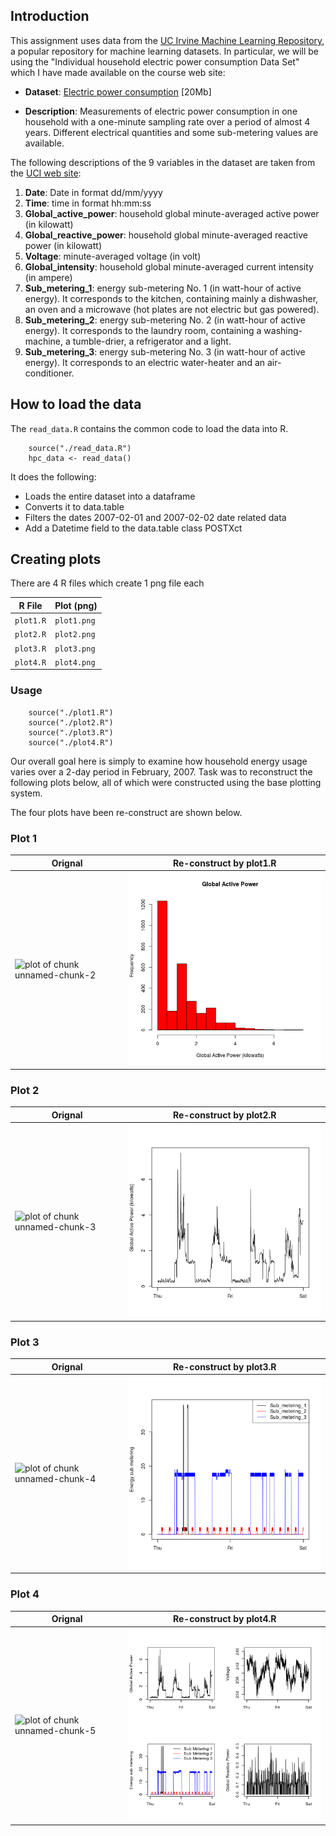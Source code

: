 ## Introduction

This assignment uses data from
the <a href="http://archive.ics.uci.edu/ml/">UC Irvine Machine
Learning Repository</a>, a popular repository for machine learning
datasets. In particular, we will be using the "Individual household
electric power consumption Data Set" which I have made available on
the course web site:


* <b>Dataset</b>: <a href="https://d396qusza40orc.cloudfront.net/exdata%2Fdata%2Fhousehold_power_consumption.zip">Electric power consumption</a> [20Mb]

* <b>Description</b>: Measurements of electric power consumption in
one household with a one-minute sampling rate over a period of almost
4 years. Different electrical quantities and some sub-metering values
are available.


The following descriptions of the 9 variables in the dataset are taken
from
the <a href="https://archive.ics.uci.edu/ml/datasets/Individual+household+electric+power+consumption">UCI
web site</a>:

<ol>
<li><b>Date</b>: Date in format dd/mm/yyyy </li>
<li><b>Time</b>: time in format hh:mm:ss </li>
<li><b>Global_active_power</b>: household global minute-averaged active power (in kilowatt) </li>
<li><b>Global_reactive_power</b>: household global minute-averaged reactive power (in kilowatt) </li>
<li><b>Voltage</b>: minute-averaged voltage (in volt) </li>
<li><b>Global_intensity</b>: household global minute-averaged current intensity (in ampere) </li>
<li><b>Sub_metering_1</b>: energy sub-metering No. 1 (in watt-hour of active energy). It corresponds to the kitchen, containing mainly a dishwasher, an oven and a microwave (hot plates are not electric but gas powered). </li>
<li><b>Sub_metering_2</b>: energy sub-metering No. 2 (in watt-hour of active energy). It corresponds to the laundry room, containing a washing-machine, a tumble-drier, a refrigerator and a light. </li>
<li><b>Sub_metering_3</b>: energy sub-metering No. 3 (in watt-hour of active energy). It corresponds to an electric water-heater and an air-conditioner.</li>
</ol>

## How to load the data

The `read_data.R` contains the common code to load the data into R.

        source("./read_data.R")
        hpc_data <- read_data()
        
It does the following:

* Loads the entire dataset into a dataframe
* Converts it to data.table
* Filters the dates 2007-02-01 and 2007-02-02 date related data
* Add a Datetime field to the data.table class POSTXct

## Creating plots

There are 4 R files which create 1 png file each

 R File  | Plot (png)
---------|-----------
`plot1.R`|`plot1.png`
`plot2.R`|`plot2.png`
`plot3.R`|`plot3.png`
`plot4.R`|`plot4.png`

### Usage
        
        source("./plot1.R")
        source("./plot2.R")
        source("./plot3.R")
        source("./plot4.R")

Our overall goal here is simply to examine how household energy usage
varies over a 2-day period in February, 2007. Task was to
reconstruct the following plots below, all of which were constructed
using the base plotting system.

The four plots have been re-construct are shown below. 


### Plot 1

Orignal  | Re-construct by plot1.R
---------|-----------
![plot of chunk unnamed-chunk-2](figure/unnamed-chunk-2.png) | ![plot Re-construct by plot1.R](plot1.png)


### Plot 2

Orignal  | Re-construct by  plot2.R
---------|-----------
![plot of chunk unnamed-chunk-3](figure/unnamed-chunk-3.png) | ![plot Re-construct by plot2.R](plot2.png)


### Plot 3

Orignal  | Re-construct by  plot3.R
---------|-----------
![plot of chunk unnamed-chunk-4](figure/unnamed-chunk-4.png) | ![plot Re-construct by plot2.R](plot3.png)


### Plot 4

Orignal  | Re-construct by  plot4.R
---------|-----------
![plot of chunk unnamed-chunk-5](figure/unnamed-chunk-5.png) | ![plot Re-construct by plot2.R](plot4.png)

